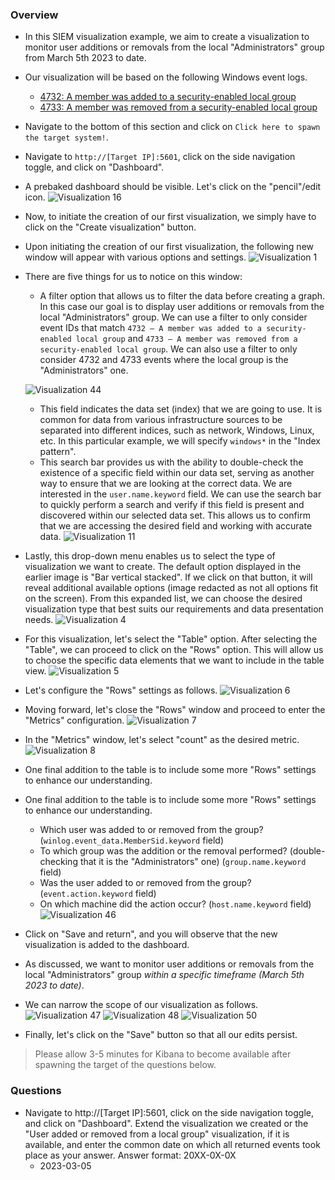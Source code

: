 ### Overview
- In this SIEM visualization example, we aim to create a visualization to monitor user additions or removals from the local "Administrators" group from March 5th 2023 to date.
- Our visualization will be based on the following Windows event logs.
	- [4732: A member was added to a security-enabled local group](https://www.ultimatewindowssecurity.com/securitylog/encyclopedia/event.aspx?eventid=4732)
	- [4733: A member was removed from a security-enabled local group](https://www.ultimatewindowssecurity.com/securitylog/encyclopedia/event.aspx?eventid=4733)
- Navigate to the bottom of this section and click on `Click here to spawn the target system!`.
- Navigate to `http://[Target IP]:5601`, click on the side navigation toggle, and click on "Dashboard".
- A prebaked dashboard should be visible. Let's click on the "pencil"/edit icon.
![Visualization 16](https://academy.hackthebox.com/storage/modules/211/visualization16.png)
- Now, to initiate the creation of our first visualization, we simply have to click on the "Create visualization" button.
- Upon initiating the creation of our first visualization, the following new window will appear with various options and settings.
![Visualization 1](https://academy.hackthebox.com/storage/modules/211/visualization1.png)
- There are five things for us to notice on this window:
	- A filter option that allows us to filter the data before creating a graph. In this case our goal is to display user additions or removals from the local "Administrators" group. We can use a filter to only consider event IDs that match `4732 – A member was added to a security-enabled local group` and `4733 – A member was removed from a security-enabled local group`. We can also use a filter to only consider 4732 and 4733 events where the local group is the "Administrators" one.
    
    ![Visualization 44](https://academy.hackthebox.com/storage/modules/211/visualization44.png)
	- This field indicates the data set (index) that we are going to use. It is common for data from various infrastructure sources to be separated into different indices, such as network, Windows, Linux, etc. In this particular example, we will specify `windows*` in the "Index pattern".
	- This search bar provides us with the ability to double-check the existence of a specific field within our data set, serving as another way to ensure that we are looking at the correct data. We are interested in the `user.name.keyword` field. We can use the search bar to quickly perform a search and verify if this field is present and discovered within our selected data set. This allows us to confirm that we are accessing the desired field and working with accurate data.
	 ![Visualization 11](https://academy.hackthebox.com/storage/modules/211/visualization11.png)
- Lastly, this drop-down menu enables us to select the type of visualization we want to create. The default option displayed in the earlier image is "Bar vertical stacked". If we click on that button, it will reveal additional available options (image redacted as not all options fit on the screen). From this expanded list, we can choose the desired visualization type that best suits our requirements and data presentation needs.
![Visualization 4](https://academy.hackthebox.com/storage/modules/211/visualization4.png)
- For this visualization, let's select the "Table" option. After selecting the "Table", we can proceed to click on the "Rows" option. This will allow us to choose the specific data elements that we want to include in the table view.
![Visualization 5](https://academy.hackthebox.com/storage/modules/211/visualization5.png)
- Let's configure the "Rows" settings as follows.
![Visualization 6](https://academy.hackthebox.com/storage/modules/211/visualization6.png)
- Moving forward, let's close the "Rows" window and proceed to enter the "Metrics" configuration.
![Visualization 7](https://academy.hackthebox.com/storage/modules/211/visualization7.png)
- In the "Metrics" window, let's select "count" as the desired metric.
![Visualization 8](https://academy.hackthebox.com/storage/modules/211/visualization8.png)
- One final addition to the table is to include some more "Rows" settings to enhance our understanding.
- One final addition to the table is to include some more "Rows" settings to enhance our understanding.
	- Which user was added to or removed from the group? (`winlog.event_data.MemberSid.keyword` field)
	- To which group was the addition or the removal performed? (double-checking that it is the "Administrators" one) (`group.name.keyword` field)
	- Was the user added to or removed from the group? (`event.action.keyword` field)
	- On which machine did the action occur? (`host.name.keyword` field)
![Visualization 46](https://academy.hackthebox.com/storage/modules/211/visualization46.png)
- Click on "Save and return", and you will observe that the new visualization is added to the dashboard.
- As discussed, we want to monitor user additions or removals from the local "Administrators" group _within a specific timeframe (March 5th 2023 to date)_.
- We can narrow the scope of our visualization as follows.
![Visualization 47](https://academy.hackthebox.com/storage/modules/211/visualization47.png)
![Visualization 48](https://academy.hackthebox.com/storage/modules/211/visualization48.png)
![Visualization 50](https://academy.hackthebox.com/storage/modules/211/visualization50.png)
- Finally, let's click on the "Save" button so that all our edits persist.

> Please allow 3-5 minutes for Kibana to become available after spawning the target of the questions below.



### Questions
- Navigate to http://[Target IP]:5601, click on the side navigation toggle, and click on "Dashboard". Extend the visualization we created or the "User added or removed from a local group" visualization, if it is available, and enter the common date on which all returned events took place as your answer. Answer format: 20XX-0X-0X
	- 2023-03-05